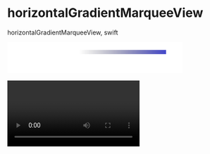 # horizontalGradientMarqueeView
horizontalGradientMarqueeView, swift

![alt text](https://github.com/nextimon/horizontalGradientMarqueeView/blob/master/sample.png)


![](https://github.com/nextimon/horizontalGradientMarqueeView/blob/master/sample.mov)

